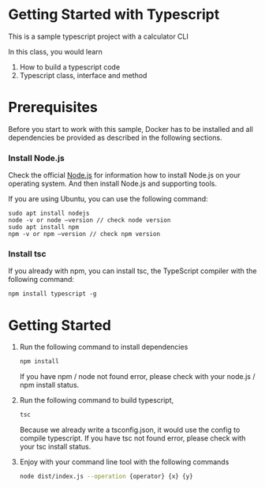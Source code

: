 # Getting Started with Typescript
This is a sample typescript project with a calculator CLI

In this class, you would learn 
1. How to build a typescript code
2. Typescript class, interface and method

# Prerequisites
Before you start to work with this sample, Docker has to be installed and all dependencies be provided as described in the following sections.

### Install Node.js
Check the official [Node.js](https://nodejs.org/en/) for information how to install Node.js on your operating system. And then install Node.js and supporting tools.

If you are using Ubuntu, you can use the following command:
    
    sudo apt install nodejs
    node -v or node –version // check node version
    sudo apt install npm 
    npm -v or npm –version // check npm version

### Install tsc
If you already with npm, you can install tsc, the TypeScript compiler with the following command:

    npm install typescript -g


# Getting Started


1. Run the following command to install dependencies
    
    ```bash
    npm install
    ```

    If you have npm / node not found error, please check with your node.js / npm install status.


2. Run the following command to build typescript, 

    ```bash
    tsc
    ```

    Because we already write a tsconfig.json, it would use the config to compile typescript.
    If you have tsc not found error, please check with your tsc install status.


3. Enjoy with your command line tool with the following commands

    ```bash
    node dist/index.js --operation {operator} {x} {y}
    ```
